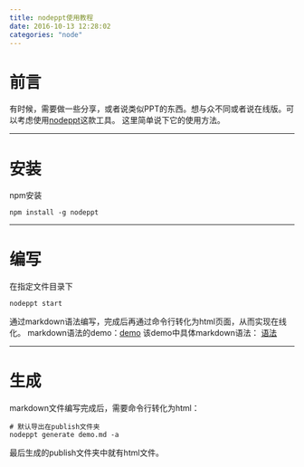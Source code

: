 ```yaml
---
title: nodeppt使用教程
date: 2016-10-13 12:28:02
categories: "node"
---
```


# **前言**

有时候，需要做一些分享，或者说类似PPT的东西。想与众不同或者说在线版。可以考虑使用[nodeppt](https://github.com/ksky521/nodePPT)这款工具。
这里简单说下它的使用方法。

---

# **安装**

npm安装
```
npm install -g nodeppt
```
---

# **编写**

在指定文件目录下
```
nodeppt start
```
通过markdown语法编写，完成后再通过命令行转化为html页面，从而实现在线化。
markdown语法的demo：[demo](http://qdemo.sinaapp.com/)
该demo中具体markdown语法： [语法](http://brizer.top/demo/ppts/demo.md)

---

# **生成**

markdown文件编写完成后，需要命令行转化为html：

```
# 默认导出在publish文件夹
nodeppt generate demo.md -a
```

最后生成的publish文件夹中就有html文件。





